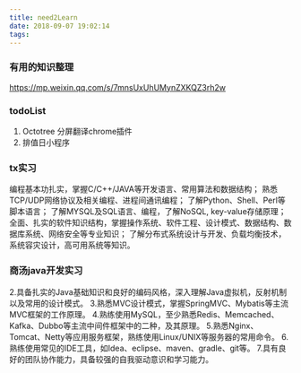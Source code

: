 ```yaml
---
title: need2Learn
date: 2018-09-07 19:02:14
tags:
---
```

### 有用的知识整理
https://mp.weixin.qq.com/s/7mnsUxUhUMynZXKQZ3rh2w

### todoList
1. Octotree 分屏翻译chrome插件
2. 排值日小程序

### tx实习
 编程基本功扎实，掌握C/C++/JAVA等开发语言、常用算法和数据结构；
 熟悉TCP/UDP网络协议及相关编程、进程间通讯编程；
 了解Python、Shell、Perl等脚本语言；
 了解MYSQL及SQL语言、编程，了解NoSQL,&nbsp;key-value存储原理；
 全面、扎实的软件知识结构，掌握操作系统、软件工程、设计模式、数据结构、数据库系统、网络安全等专业知识；
 了解分布式系统设计与开发、负载均衡技术，系统容灾设计，高可用系统等知识。


### 商汤java开发实习
2.具备扎实的Java基础知识和良好的编码风格，深入理解Java虚拟机，反射机制以及常用的设计模式。
3.熟悉MVC设计模式，掌握SpringMVC、Mybatis等主流MVC框架的工作原理。
4.熟练使用MySQL，至少熟悉Redis、Memcached、Kafka、Dubbo等主流中间件框架中的二种，及其原理。
5.熟悉Nginx、Tomcat、Netty等应用服务框架，熟练使用Linux/UNIX等服务器的常用命令。
6.熟练使用常见的IDE工具，如Idea、eclipse、maven、gradle、git等。
7.具有良好的团队协作能力，具备较强的自我驱动意识和学习能力。